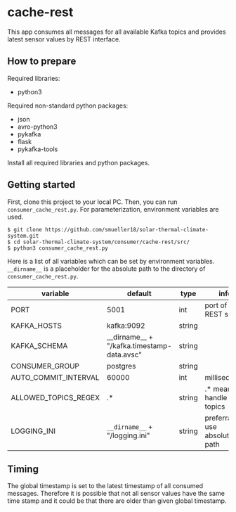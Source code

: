 # cache-rest
This app consumes all messages for all available Kafka topics and provides latest sensor values by REST interface.

## How to prepare
Required libraries:

- python3

Required non-standard python packages:
- json
- avro-python3
- pykafka
- flask
- pykafka-tools

Install all required libraries and python packages.

## Getting started
First, clone this project to your local PC. Then, you can run `consumer_cache_rest.py`. For parameterization, environment variables are used.
```
$ git clone https://github.com/smueller18/solar-thermal-climate-system.git
$ cd solar-thermal-climate-system/consumer/cache-rest/src/
$ python3 consumer_cache_rest.py
```
Here is a list of all variables which can be set by environment variables. `__dirname__` is a placeholder for the absolute path to the directory of `consumer_cache_rest.py`.

| variable | default | type | info |
| --- | --- | --- | --- |
| PORT | 5001 | int | port of REST server |
| KAFKA_HOSTS | kafka:9092 | string |   |
| KAFKA_SCHEMA | \_\_dirname\_\_ + "/kafka.timestamp-data.avsc" | string |   |
| CONSUMER_GROUP | postgres | string |   |
| AUTO_COMMIT_INTERVAL | 60000 | int | milliseconds |
| ALLOWED_TOPICS_REGEX | .* | string | .* means handle all topics |
| LOGGING_INI | `__dirname__` + "/logging.ini" | string | preferrably use absolute path |

## Timing
The global timestamp is set to the latest timestamp of all consumed messages. Therefore it is possible that not all sensor values have the same time stamp and it could be that there are older than given global timestamp.
